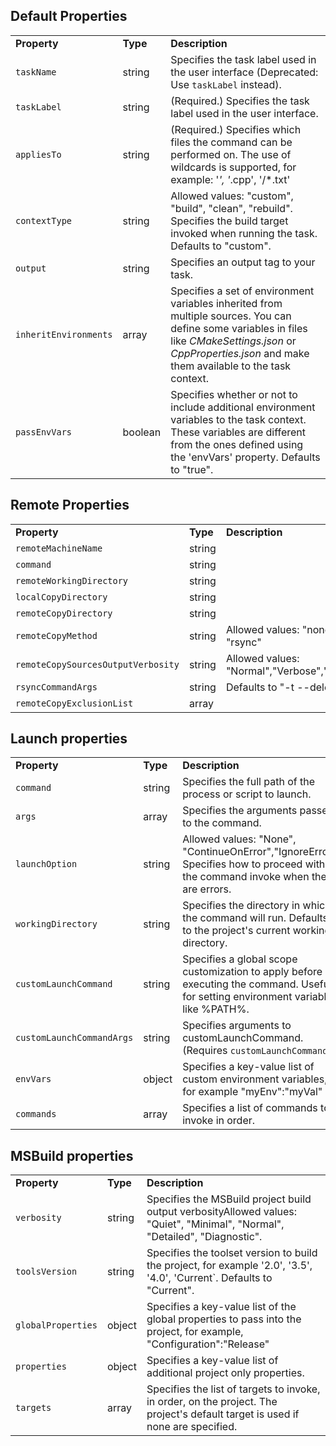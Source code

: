 
## Default Properties

||||
|-|-|-|
|**Property**|**Type**|**Description**|
|`taskName`|string| Specifies the task label used in the user interface (Deprecated: Use `taskLabel` instead).|
|`taskLabel`|string| (Required.) Specifies the task label used in the user interface.|
|`appliesTo`|string| (Required.) Specifies which files the command can be performed on. The use of wildcards is supported, for example: '*', '*.cpp', '/*.txt'|
|`contextType`|string| Allowed values: "custom", "build", "clean", "rebuild". Specifies the build target invoked when running the task. Defaults to "custom".|
|`output`|string| Specifies an output tag to your task.|
|`inheritEnvironments`|array| Specifies a set of environment variables inherited from multiple sources. You can define some variables in files like *CMakeSettings.json* or *CppProperties.json* and make them available to the task context.|
|`passEnvVars`|boolean| Specifies whether or not to include additional environment variables to the task context. These variables are different from the ones defined using the 'envVars' property. Defaults to "true".|

## Remote Properties

||||
|-|-|-|
|**Property**|**Type**|**Description**|
|`remoteMachineName`|string| |
|`command`|string| |
|`remoteWorkingDirectory`|string| |
|`localCopyDirectory`|string| |
|`remoteCopyDirectory`|string| |
|`remoteCopyMethod`|string| Allowed values: "none", "sftp", "rsync"| |
|`remoteCopySourcesOutputVerbosity`|string| Allowed values: "Normal","Verbose","Diagnostic"| |
|`rsyncCommandArgs`|string|Defaults to "-t --delete| |
|`remoteCopyExclusionList`|array| |

## Launch properties

||||
|-|-|-|
|**Property**|**Type**|**Description**|
|`command`|string| Specifies the full path of the process or script to launch.|
|`args`|array| Specifies the arguments passed to the command.|
|`launchOption`|string| Allowed values: "None", "ContinueOnError","IgnoreError". Specifies how to proceed with the command invoke when there are errors.|
|`workingDirectory`|string| Specifies the directory in which the command will run. Defaults to the project's current working directory.|
|`customLaunchCommand`|string| Specifies a global scope customization to apply before executing the command. Useful for setting environment variables like %PATH%.|
|`customLaunchCommandArgs`|string| Specifies arguments to customLaunchCommand. (Requires `customLaunchCommand`|
|`envVars`|object| Specifies a key-value list of custom environment variables, for example \"myEnv\":\"myVal\"|
|`commands`|array| Specifies a list of commands to invoke in order.|

## MSBuild properties

||||
|-|-|-|
|**Property**|**Type**|**Description**|
|`verbosity`|string| Specifies the MSBuild project build output verbosityAllowed values: "Quiet", "Minimal", "Normal", "Detailed", "Diagnostic".|
|`toolsVersion`|string| Specifies the toolset version to build the project, for example '2.0', '3.5', '4.0', 'Current`. Defaults to "Current".|
|`globalProperties`|object|Specifies a key-value list of the global properties to pass into the project, for example, "Configuration":"Release"|
|`properties`|object| Specifies a key-value list of additional project only properties.|
|`targets`|array| Specifies the list of targets to invoke, in order, on the project. The project's default target is used if none are specified.|
